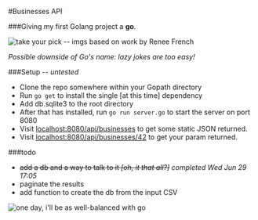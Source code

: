 #Businesses API

###Giving my first Golang project a **go**.

![take your pick -- imgs based on work by Renee French](https://blog.golang.org/gopher/usergroups.png)

_Possible downside of Go's name: lazy jokes are too easy!_

###Setup -- _untested_
- Clone the repo somewhere within your Gopath directory
- Run `go get` to install the single [at this time] dependency
- Add db.sqlite3 to the root directory
- After that has installed, run `go run server.go` to start the server on port 8080
- Visit [localhost:8080/api/businesses](http://localhost:8080/api/businesses) to get some static JSON returned.
- Visit [localhost:8080/api/businesses/42](http://localhost:8080/api/businesses/42) to get your param returned.

###todo
- ~~add a db and a way to talk to it _[oh, it that all?]_~~ _completed Wed Jun 29 17:05_
- paginate the results
- add function to create the db from the input CSV

![one day, i'll be as well-balanced with go](https://media.giphy.com/media/67rLnLxPbC7VS/giphy.gif)
